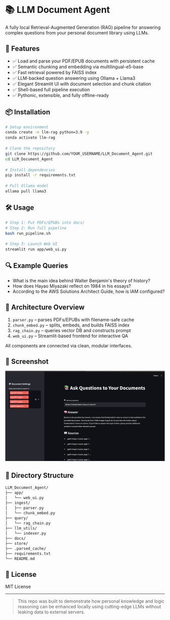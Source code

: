 # 📚 LLM Document Agent

A fully local Retrieval-Augmented Generation (RAG) pipeline for answering complex questions from your personal document library using LLMs.

## 🚀 Features

* ✅ Load and parse your PDF/EPUB documents with persistent cache
* ✅ Semantic chunking and embedding via multilingual-e5-base
* ✅ Fast retrieval powered by FAISS index
* ✅ LLM-backed question answering using Ollama + Llama3
* ✅ Elegant Streamlit UI with document selection and chunk citation
* ✅ Shell-based full pipeline execution
* ✅ Pythonic, extensible, and fully offline-ready

## 📦 Installation

```bash
# Setup environment
conda create -n llm-rag python=3.9 -y
conda activate llm-rag

# Clone the repository
git clone https://github.com/YOUR_USERNAME/LLM_Document_Agent.git
cd LLM_Document_Agent

# Install dependencies
pip install -r requirements.txt

# Pull Ollama model
ollama pull llama3
```

## 🛠️ Usage

```bash
# Step 1: Put PDFs/EPUBs into docs/
# Step 2: Run full pipeline
bash run_pipeline.sh

# Step 3: Launch Web UI
streamlit run app/web_ui.py
```

## 🔍 Example Queries

* What is the main idea behind Walter Benjamin's theory of history?
* How does Hayao Miyazaki reflect on 1984 in his essays?
* According to the AWS Solutions Architect Guide, how is IAM configured?

## 🧠 Architecture Overview

1. `parser.py` – parses PDFs/EPUBs with filename-safe cache
2. `chunk_embed.py` – splits, embeds, and builds FAISS index
3. `rag_chain.py` – queries vector DB and constructs prompt
4. `web_ui.py` – Streamlit-based frontend for interactive QA

All components are connected via clean, modular interfaces.

## 📸 Screenshot

![Screenshot](./assets/screenshot_ui.png)

## 📁 Directory Structure

```
LLM_Document_Agent/
├── app/
│   └── web_ui.py
├── ingest/
│   ├── parser.py
│   └── chunk_embed.py
├── query/
│   └── rag_chain.py
├── llm_utils/
│   └── indexer.py
├── docs/
├── store/
├── .parsed_cache/
├── requirements.txt
└── README.md
```

## 🔐 License

MIT License

---

> This repo was built to demonstrate how personal knowledge and logic reasoning can be enhanced locally using cutting-edge LLMs without leaking data to external servers.
